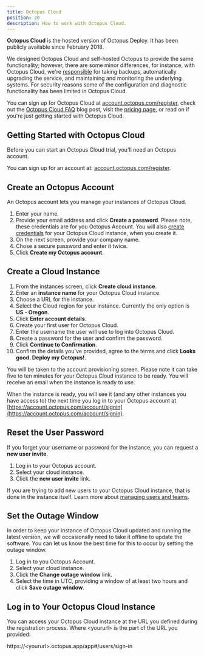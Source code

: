 ```yaml
---
title: Octopus Cloud
position: 20
description: How to work with Octopus Cloud.
---
```

**Octopus Cloud** is the hosted version of Octopus Deploy. It has been publicly available since February 2018.

We designed Octopus Cloud and self-hosted Octopus to provide the same functionality; however, there are some minor differences, for instance, with Octopus Cloud, we're [responsible](/docs/administration/security/index.md#responsibility) for taking backups, automatically upgrading the service, and maintaining and monitoring the underlying systems. For security reasons some of the configuration and diagnostic functionality has been limited in Octopus Cloud.

You can sign up for Octopus Cloud at [account.octopus.com/register](https://account.octopus.com/register), check out the [Octopus Cloud FAQ](https://octopus.com/blog/octopus-cloud-faq) blog post, visit the [pricing page](https://octopus.com/pricing/cloud), or read on if you're just getting started with Octopus Cloud.

## Getting Started with Octopus Cloud

Before you can start an Octopus Cloud trial, you'll need an Octopus account.

You can sign up for an account at: [account.octopus.com/register](https://account.octopus.com/register).

## Create an Octopus Account

An Octopus account lets you manage your instances of Octopus Cloud.

1. Enter your name.
1. Provide your email address and click **Create a password**. Please note, these credentials are for you Octopus Account. You will also [create credentials](#create-a-cloud-instance) for your Octopus Cloud instance, when you create it.
1. On the next screen, provide your company name.
1. Chose a secure password and enter it twice.
1. Click **Create my Octopus account**.

## Create a Cloud Instance

1. From the instances screen, click **Create cloud instance**.
1. Enter an **instance name** for your Octopus Cloud instance.
1. Choose a URL for the instance.
1. Select the Cloud region for your instance. Currently the only option is **US - Oregon**.
1. Click **Enter account details**.
1. Create your first user for Octopus Cloud.
1. Enter the username the user will use to log into Octopus Cloud.
1. Create a password for the user and confirm the password.
1. Click **Continue to Confirmation**.
1. Confirm the details you've provided, agree to the terms and click **Looks good. Deploy my Octopus!**.

You will be taken to the account provisioning screen. Please note it can take five to ten minutes for your Octopus Cloud instance to be ready. You will receive an email when the instance is ready to use.

When the instance is ready, you will see it (and any other instances you have access to) the next time you log in to your Octopus account at [https://account.octopus.com/account/signin](https://account.octopus.com/account/signin).

## Reset the User Password

If you forget your username or password for the instance, you can request a **new user invite**.

1. Log in to your Octopus account.
1. Select your cloud instance.
1. Click the **new user invite** link.

If you are trying to add new users to your Octopus Cloud instance, that is done in the instance itself. Learn more about [managing users and teams](/docs/administration/managing-users-and-teams/index.md).

## Set the Outage Window

In order to keep your instance of Octopus Cloud updated and running the latest version, we will occasionally need to take it offline to update the software. You can let us know the best time for this to occur by setting the outage window.

1. Log in to you Octopus Account.
1. Select your cloud instance.
1. Click the **Change outage window** link.
1. Select the time in UTC, providing a window of at least two hours and click **Save outage window**.

## Log in to Your Octopus Cloud Instance

You can access your Octopus Cloud instance at the URL you defined during the registration process. Where \<yoururl\> is the part of the URL you provided:

https://\<yoururl\>.octopus.app/app#/users/sign-in
